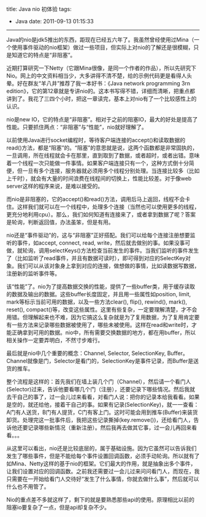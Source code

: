 title: Java nio 初体验
tags:
  - Java
date: 2011-09-13 01:15:33
---

Java的nio是jdk5推出的东西，距现在已经五六年了。我虽然曾经使用过Mina（一个使用事件驱动的nio框架）做过一些项目，但实际上对nio的了解还是很模糊，只是知道它的特点是“非阻塞”。
<p>近期打算研究一下Netty（它跟Mina很像，是同一个作者的作品），所以先研究下Nio。网上的中文资料相当少，大多讲得不清不楚，给的示例代码更是看得人头晕。好在群友“羊八井”推荐了我一本好书：《Java network programming 3rn edition》，它的第12章就是专讲nio的。这本书写得不错，详细而清晰，把重点都讲到了。我花了三四个小时，把这一章读完，基本上对nio有了一个比较感性上的认识。
<p>nio是new IO，它的特点是“非阻塞”。相对于之前的阻塞IO，最大的好处是提高了性能。只要抓住两点：“非阻塞”与“性能”，nio就好理解了。
<p>以前使用Java进行socket编程时，等待客户端连接的accept()和读取数据的read()方法，都是“阻塞”的。“阻塞”的意思就是说，这两个函数都是非常固执的，一旦调用，所在线程就会卡在那里，直到取到了数据，或者超时，或者出错。意味着一个线程一次只能做一件事情。如果客户端连接只有一个，这种方式倒十分简便，但一旦有多个连接，服务器就必须用多个线程分别处理。当连接比较多（比如上千时），就会有大量的时间浪费在线程间的切换上，性能比较差。对于像web server这样的程序来说，是难以接受的。
<p>而nio是非阻塞的，它的accept()和read()方法，调用后马上返回，线程不会卡住。这样我们就可以在一个线程中，处理多个连接（当然也可以使用更多的线程，更充分地利用cpu）。那么，我们如何知道有连接来了，或者拿到数据了呢？答案是轮询，判断返回值，办法虽笨，但是有用。
<p>nio还是“事件驱动”的，这与“非阻塞”正好搭配。我们可以给每个连接注册想要监听的事件，如accept, connect, read, write，然后就去做别的事。如果没事可做，就轮询，调用selectKeys()方法检查当前发生的事件。当我们监听的事件发生了（比如监听了read事件，并且有数据可读时），即可得到对应的SelectKey对象。我们可以从该对象身上拿到对应的连接，做想做的事情，比如读数据写数据，注册新的监听事件等。
<p>该“性能”了。nio为了提高数据交换的性能，提供了一些buffer类，用于缓存读取的数据及输出的数据。这些buffer长度固定，并且用一些属性如position, limit, mark等标示当前可用的数据，以及一些方法clear(), flip(), rewind(), mark(), reset(), compact()等，改变这些属性。这里有些复杂，一定要理解清楚，才不会用错。但理解起来也不难，因为它搞这么复杂就是为了复用数据，为了复用肯定要有一些方法来记录哪些数据被使用了，哪些未被使用。这样在read和write时，才能正确拿到可用的数据。nio中，所有需要交换数据的地方，都在用buffer，所以相关操作一定要弄明白，不然寸步难行。
<p>最后就是nio中几个重要的概念：Channel, Selector, SelectionKey, Buffer。Channel就像是门，Selector是看门的，SelectionKey是事件记录，而Buffer是送货的推车。
<p>整个流程是这样的：首先我们在墙上装几个门（Channel），然后请一个看门人(Selector)过来，告诉他要看哪几个门（注册），还要记录下哪些情况。然后我就去干自己的事了，过一会儿过来看看，对看门人说：把你的记录本给我看看。如果是空的，就还给他，接着干自己的事。如果有记录(SelectionKey)，就一一查看：A门有人送货，B门有人提货，C门有客上门。这时可能会用到推车(Buffer)来装货卸货。处理完这一批事件后，我把这些记录撕掉(key.remove())，还给看门人，告诉他还要记录哪些新情况（重新注册）。然后我再去做其它事，过一会儿再回来看看。。。
<p>从这里可以看出，nio还是比较底层的，属于基础设施。因为它虽然可以告诉我们发生了哪些事件，但是不能给每个事件设置回调函数，必须手动轮询。所以就有了如Mina、Netty这样的基于nio的框架。它们最大的作用，就是抽象出多个事件，让我们设置对应的回调函数。之前我还需要过一会儿过来问问看门人，而现在，我只需要在一开始给看门人交待好“发生了什么事情，你就去做什么事”，然后就可以什么也不用管了。
<p>Nio的重点差不多就这样了，剩下的就是要熟悉那些api的使用。原理相比以前的阻塞io要复杂了一点，但是api却复杂不少。
